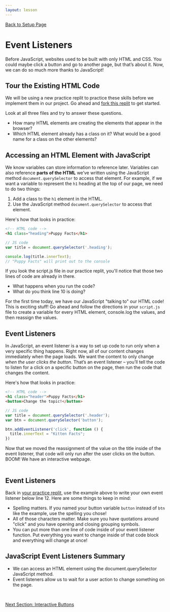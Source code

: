 ```yaml
---
layout: lesson
---
```


<a href="../">Back to Setup Page</a>

# Event Listeners

Before JavaScript, websites used to be built with only HTML and CSS. You could maybe click a button and go to another page, but that’s about it. Now, we can do so much more thanks to JavaScript! 

## Tour the Existing HTML Code

We will be using a new practice replit to practice these skills before we implement them in our project. Go ahead and <a target="blank" href="https://replit.com/@turingschool/javascript-event-listeners#index.html">fork this replit</a> to get started.

Look at all three files and try to answer these questions.

- How many HTML elements are creating the elements that appear in the browser?
- Which HTML element already has a class on it? What would be a good name for a class on the other elements?


## Accessing an HTML Element with JavaScript

We know variables can store information to reference later. Variables can also reference <strong>parts of the HTML</strong> we’ve written using the JavaScript method `document.querySelector` to access that element. For example, if we want a variable to represent the `h1` heading at the top of our page, we need to do two things:

1. Add a class to the `h1` element in the HTML.
2. Use the JavaScript method `document.querySelector` to access that element.

Here's how that looks in practice:

```html
<!-- HTML code -->
<h1 class="heading">Puppy Facts</h1>
```

```js
// JS code
var title = document.querySelector('.heading');

console.log(title.innerText);
// "Puppy Facts" will print out to the console
```

If you look the script.js file in our practice replit, you'll notice that those two lines of code are already in there.

- What happens when you run the code?
- What do you think line 10 is doing?

For the first time today, we have our JavaScript "talking to" our HTML code! This is exciting stuff! Go ahead and follow the directions in your `script.js` file to create a variable for every HTML element, console.log the values, and then reassign the values.

## Event Listeners

In JavaScript, an event listener is a way to set up code to run only when a very specific thing happens. Right now, all of our content changes immediately when the page loads. We want the content to only change <em>when the user clicks the button</em>. That’s an event listener – you’ll tell the code to listen for a click on a specific button on the page, then run the code that changes the content. 

Here's how that looks in practice:

```html
<!-- HTML code -->
<h1 class="header">Puppy Facts</h1>
<button>Change the topic!</button>
```

```js
// JS code
var title = document.querySelector('.header');
var btn = document.querySelector('button');

btn.addEventListener('click', function () {
  title.innerText = "Kitten Facts";
})
```

Now that we moved the reassignment of the value on the title inside of the event listener, that code will only run after the user clicks on the button. BOOM! We have an interactive webpage.
<br><br>


<div class="try-it-new">
  <h2>Event Listeners </h2>
  <p>Back in <a target="blank" href="https://replit.com/@turingschool/javascript-event-listeners#script.js">your practice replit</a>, use the example above to write your own event listener below line 12. Here are some things to keep in mind:</p>
    <ul>
      <li>Spelling matters. If you named your button variable <code>button</code> instead of <code>btn</code> like the example, use the spelling you chose!</li>
      <li>All of those characters matter. Make sure you have quotations around "click" and you have opening and closing grouping symbols.</li>
      <li>You can put more than one line of code inside of your event listener function. Put everything you want to change inside of that code block and everything will change at once!</li>
    </ul>
</div>


## JavaScript Event Listeners Summary

- We can access an HTML element using the document.querySelector JavaScript method.
- Event listeners allow us to wait for a user action to change something on the page.
<br>

<a href="../js-3">Next Section: Interactive Buttons</a>
